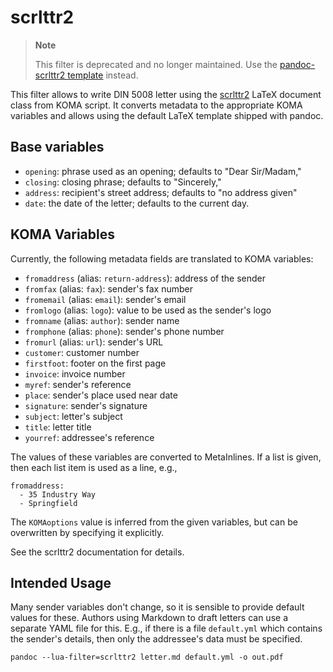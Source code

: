 # scrlttr2

> **Note**
>
> This filter is deprecated and no longer maintained. Use the
> [pandoc-scrlttr2 template][template] instead.

This filter allows to write DIN 5008 letter using the [scrlttr2]
LaTeX document class from KOMA script. It converts metadata to
the appropriate KOMA variables and allows using the default LaTeX
template shipped with pandoc.

[template]: https://github.com/JensErat/pandoc-scrlttr2
[scrlttr2]: https://www.ctan.org/pkg/scrlttr2

## Base variables

  - `opening`: phrase used as an opening;
    defaults to "Dear Sir/Madam,"
  - `closing`: closing phrase; defaults to "Sincerely,"
  - `address`: recipient's street address;
    defaults to "no address given"
  - `date`: the date of the letter; defaults to the current day.

## KOMA Variables

Currently, the following metadata fields are translated to KOMA
variables:

- `fromaddress` (alias: `return-address`): address of the sender
- `fromfax` (alias: `fax`): sender's fax number
- `fromemail` (alias: `email`): sender's email
- `fromlogo` (alias: `logo`): value to be used as the sender's logo
- `fromname` (alias: `author`): sender name
- `fromphone` (alias: `phone`): sender's phone number
- `fromurl` (alias: `url`): sender's URL
- `customer`: customer number
- `firstfoot`: footer on the first page
- `invoice`: invoice number
- `myref`: sender's reference
- `place`: sender's place used near date
- `signature`: sender's signature
- `subject`: letter's subject
- `title`: letter title
- `yourref`: addressee's reference

The values of these variables are converted to MetaInlines. If a
list is given, then each list item is used as a line, e.g.,

    fromaddress:
      - 35 Industry Way
      - Springfield

The `KOMAoptions` value is inferred from the given variables, but
can be overwritten by specifying it explicitly.

See the scrlttr2 documentation for details.

## Intended Usage

Many sender variables don't change, so it is sensible to provide
default values for these. Authors using Markdown to draft letters
can use a separate YAML file for this. E.g., if there is a file
`default.yml` which contains the sender's details, then only the
addressee's data must be specified.

    pandoc --lua-filter=scrlttr2 letter.md default.yml -o out.pdf
